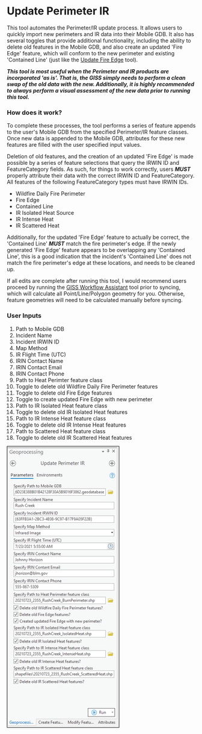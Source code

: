 # Update Perimeter IR

This tool automates the Perimeter/IR update process. It allows users to quickly import new perimeters and IR data into their Mobile GDB. It also has several toggles that provide additional functionality, including the ability to delete old features in the Mobile GDB, and also create an updated 'Fire Edge' feature, which will conform to the new perimeter and existing 'Contained Line' (just like the [Update Fire Edge](docs/README_UpdateFireEdge.md) tool).

***This tool is most useful when the Perimeter and IR products are incorporated 'as is'. That is, the GISS simply  needs to perform a clean swap of the old data with the new. Additionally, it is highly recommended to always perform a visual assessment of the new data prior to running this tool.***

### How does it work?

To complete these processes, the tool performs a series of feature appends to the user's Mobile GDB from the specified Perimeter/IR feature classes. Once new data is appended to the Mobile GDB, attributes for these new features are filled with the user specified input values. 

Deletion of old features, and the creation of an updated 'Fire Edge' is made possible by a series of feature selections that query the IRWIN ID and FeatureCategory fields. As such, for things to work correctly, users ***MUST*** properly attribute their data with the correct IRWIN ID and FeatureCategory. All features of the following FeatureCategory types must have IRWIN IDs.

- Wildfire Daily Fire Perimeter
- Fire Edge
- Contained Line
- IR Isolated Heat Source
- IR Intense Heat
- IR Scattered Heat


Additionally, for the updated 'Fire Edge' feature to actually be correct, the 'Contained Line' ***MUST*** match the fire perimeter's edge. If the newly generated 'Fire Edge' feature appears to be overlapping any 'Contained Line', this is a good indication that the incident's 'Contained Line' does not match the fire perimeter's edge at these locations, and needs to be cleaned up.

If all edits are complete after running this tool, I would recommend users proceed by running the [GISS Workflow Assistant](/docs/README_GISSWorkflowAssistant.md) tool prior to syncing, which will calculate all Point/Line/Polygon geometry for you. Otherwise, feature geometries will need to be calculated manually before syncing.


### User Inputs

1. Path to Mobile GDB
2. Incident Name
3. Incident IRWIN ID
4. Map Method
5. IR Flight Time (UTC)
6. IRIN Contact Name
7. IRIN Contact Email
8. IRIN Contact Phone
9. Path to Heat Perimter feature class
10. Toggle to delete old Wildfire Daily Fire Perimeter features
11. Toggle to delete old Fire Edge features
12. Toggle to create updated Fire Edge with new perimeter
13. Path to IR Isolated Heat feature class
14. Toggle to delete old IR Isolated Heat features
15. Path to IR Intense Heat feature class
16. Toggle to delete old IR Intense Heat features
17. Path to Scattered Heat feature class
18. Toggle to delete old IR Scattered Heat features

![screenshot_UpdatePerimeterIR_1.png](/docs/screenshot_UpdatePerimeterIR_1.png?raw=true)



